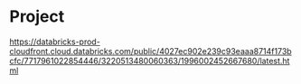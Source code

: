 # Project


https://databricks-prod-cloudfront.cloud.databricks.com/public/4027ec902e239c93eaaa8714f173bcfc/7717961022854446/3220513480060363/1996002452667680/latest.html
